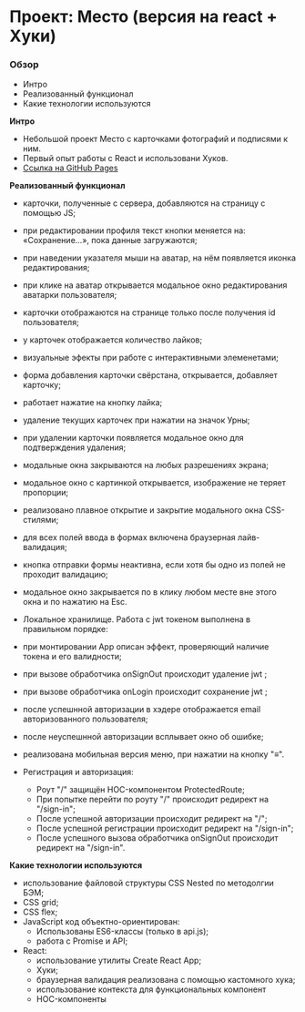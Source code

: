 # Проект: Место (версия на react + Хуки)

### Обзор

- Интро
- Реализованный функционал
- Какие технологии используются

**Интро**

- Небольшой проект Место с карточками фотографий и подписями к ним.
- Первый опыт работы с React и использовани Хуков.
- [Ссылка на GitHub Pages](https://chepash.github.io/react-mesto-auth/)

**Реализованный функционал**

- карточки, полученные с сервера, добавляются на страницу с помощью JS;
- при редактировании профиля текст кнопки меняется на: «Сохранение...», пока данные загружаются;
- при наведении указателя мыши на аватар, на нём появляется иконка редактирования;
- при клике на аватар открывается модальное окно редактирования аватарки пользователя;
- карточки отображаются на странице только после получения id пользователя;
- у карточек отображается количество лайков;
- визуальные эфекты при работе с интерактивными элеменетами;
- форма добавления карточки свёрстана, открывается, добавляет карточку;
- работает нажатие на кнопку лайка;
- удаление текущих карточек при нажатии на значок Урны;
- при удалении карточки появляется модальное окно для подтверждения удаления;
- модальные окна закрываются на любых разрешениях экрана;
- модальное окно с картинкой открывается, изображение не теряет пропорции;
- реализовано плавное открытие и закрытие модального окна CSS-стилями;
- для всех полей ввода в формах включена браузерная лайв-валидация;
- кнопка отправки формы неактивна, если хотя бы одно из полей не проходит валидацию;
- модальное окно закрывается по в клику любом месте вне этого окна и по нажатию на Esc.
- Локальное хранилище. Работа с jwt токеном выполнена в правильном порядке:
- при монтировании App описан эффект, проверяющий наличие токена и его валидности;
- при вызове обработчика onSignOut происходит удаление jwt ;
- при вызове обработчика onLogin происходит сохранение jwt ;
- после успешнной авторизации в хэдере отображается email авторизованного пользователя;
- после неуспешнной авторизации всплывает окно об ошибке;
- реализована мобильная версия меню, при нажатии на кнопку "≡".

- Регистрация и авторизация:
  - Роут "/" защищён HOC-компонентом ProtectedRoute;
  - При попытке перейти по роуту "/" происходит редирект на "/sign-in";
  - После успешной авторизации происходит редирект на "/";
  - После успешной регистрации происходит редирект на "/sign-in";
  - После успешного вызова обработчика onSignOut происходит редирект на "/sign-in".

**Какие технологии используются**

- использование файловой структуры CSS Nested по методолгии БЭМ;
- CSS grid;
- CSS flex;
- JavaScript код объектно-ориентирован:
  - Использованы ES6-классы (только в api.js);
  - работа с Promise и API;
- React:
  - использование утилиты Create React App;
  - Хуки;
  - браузерная валидация реализована с помощью кастомного хука;
  - использование контекста для функциональных компонент
  - HOC-компоненты
